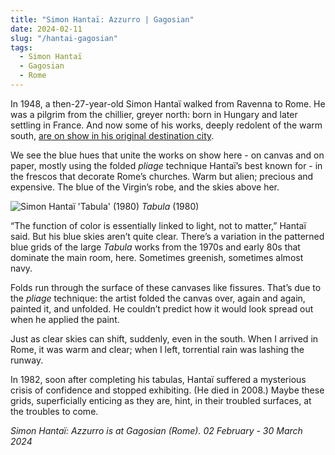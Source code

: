 ```yaml
---
title: "Simon Hantaï: Azzurro | Gagosian"
date: 2024-02-11
slug: "/hantai-gagosian"
tags:
  - Simon Hantaï
  - Gagosian
  - Rome
---
```


In 1948, a then-27-year-old Simon Hantaï walked from Ravenna to Rome. He was a pilgrim from the chillier, greyer north: born in Hungary and later settling in France. And now some of his works, deeply redolent of the warm south, [are on show in his original destination city](https://gagosian.com/exhibitions/2024/simon-hantai-azzurro/).

We see the blue hues that unite the works on show here - on canvas and on paper, mostly using the folded _pliage_ technique Hantaï’s best known for - in the frescos that decorate Rome’s churches. Warm but alien; precious and expensive. The blue of the Virgin’s robe, and the skies above her.

![Simon Hantaï 'Tabula' (1980)](/hantai-gagosian-1.jpeg)
_Tabula_ (1980)

“The function of color is essentially linked to light, not to matter,” Hantaï said. But his blue skies aren’t quite clear. There’s a variation in the patterned blue grids of the large _Tabula_ works from the 1970s and early 80s that dominate the main room, here. Sometimes greenish, sometimes almost navy.

Folds run through the surface of these canvases like fissures. That’s due to the _pliage_ technique: the artist folded the canvas over, again and again, painted it, and unfolded. He couldn’t predict how it would look spread out when he applied the paint.

Just as clear skies can shift, suddenly, even in the south. When I arrived in Rome, it was warm and clear; when I left, torrential rain was lashing the runway.

In 1982, soon after completing his tabulas, Hantaï suffered a mysterious crisis of confidence and stopped exhibiting. (He died in 2008.) Maybe these grids, superficially enticing as they are, hint, in their troubled surfaces, at the troubles to come.

_Simon Hantaï: Azzurro is at Gagosian (Rome). 02 February - 30 March 2024_
